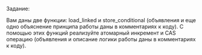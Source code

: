 Задание:

Вам даны две функции: load_linked и store_conditional (объявления и еще одно объяснение принципа работы даны в комментариях к коду). С помощью этих функций реализуйте атомарный инкремент и CAS операцию (объявления и описание логики работы даны в комментариях к коду).